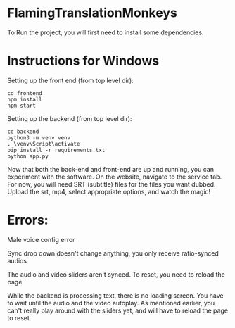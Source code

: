 # FlamingTranslationMonkeys

To Run the project, you will first need to install some dependencies.

# Instructions for Windows
Setting up the front end (from top level dir):

``` 
cd frontend
npm install
npm start 
```

Setting up the backend (from top level dir):

```
cd backend
python3 -m venv venv
. \venv\Script\activate
pip install -r requirements.txt
python app.py
```

Now that both the back-end and front-end are up and running, you can
experiment with the software. On the website, navigate to the service
tab. For now, you will need SRT (subtitle) files for the files you want
dubbed. Upload the srt, mp4, select appropriate options, and watch the magic!

# Errors:
Male voice config error

Sync drop down doesn't change anything, you only receive ratio-synced audios

The audio and video sliders aren't synced. To reset, you need to reload the page

While the backend is processing text, there is no loading screen. You have to wait until the audio and the video autoplay. As mentioned earlier, you can't really play around with the sliders yet, and will have to reload the page to reset.
